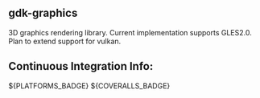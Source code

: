 <!--- WARN --->
<!--- This file is automatically generated from /Users/josephcameron/Workspace/gdk-graphics/docs/CMakeLists.txt. Using template /Users/josephcameron/Workspace/gdk-graphics/jfc-cmake/modules/generate_readme_md/README.md.in. Do not edit this file directly! --->
<!--- WARN --->

## gdk-graphics

3D graphics rendering library. Current implementation supports GLES2.0. Plan to extend support for vulkan.





## Continuous Integration Info:
${PLATFORMS_BADGE} ${COVERALLS_BADGE}

<!--- WARN --->
<!--- This file is automatically generated from /Users/josephcameron/Workspace/gdk-graphics/docs/CMakeLists.txt. Using template /Users/josephcameron/Workspace/gdk-graphics/jfc-cmake/modules/generate_readme_md/README.md.in. Do not edit this file directly! --->
<!--- WARN --->
